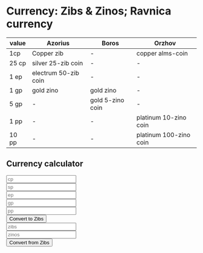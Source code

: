 # Currency: Zibs & Zinos; Ravnica currency

| value | Azorius               | Boros              | Orzhov
| -     | -                     | -                  | -
| 1cp   | Copper zib            | -                  | copper alms-coin
| 25 cp | silver 25-zib coin    | -                  | -
| 1 ep  | electrum 50-zib coin  | -                  | -
| 1 gp  | gold zino             | gold zino          | -
| 5 gp  | -                     | gold 5-zino coin   | -
| 1 pp  | -                     | -                  | platinum 10-zino coin
| 10 pp | -                     | -                  | platinum 100-zino coin

## Currency calculator

<script src="../js/currency.js"></script>
<div id="converter">
    <div id="convertToZib">
        <input type="text" id="cp" placeholder="cp"><br>
        <input type="text" id="sp" placeholder="sp"><br>
        <input type="text" id="ep" placeholder="ep"><br>
        <input type="text" id="gp" placeholder="gp"><br>
        <input type="text" id="pp" placeholder="pp"><br>
        <button onclick="convertToZib()">Convert to Zibs</button>
    </div>
    <div id="convertFromZib">
        <input type="text" id="zib" placeholder="zibs"><br>
        <input type="text" id="zino" placeholder="zinos"><br>
        <button onClick="convertFromZib()">Convert from Zibs</button>
    </div>
    <p id="result"></p>
</div>
